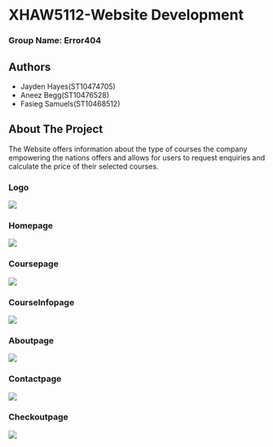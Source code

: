 
# XHAW5112-Website Development
### Group Name: Error404





## Authors

- Jayden Hayes(ST10474705)
- Aneez Begg(ST10476528)
- Fasieg Samuels(ST10468512)

## About The Project

The Website offers information about the type of courses the company empowering the nations offers and allows for users to request enquiries and calculate the price of their selected courses.

### Logo
<img src="images/new logo.png">

### Homepage
<img src="images/homepage (2).jpg">

### Coursepage
<img src="images/Courses.jpg">

### CourseInfopage
<img src="images/CourseInfo.jpg">

### Aboutpage
<img src="images/About.jpg">

### Contactpage
<img src="images/Contact.jpg">

### Checkoutpage
<img src="images/Checkout.jpg">





